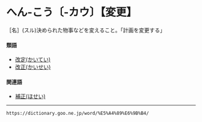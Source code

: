 # へん‐こう〔‐カウ〕【変更】

［名］(スル)決められた物事などを変えること。「計画を変更する」

#### 類語

-   [改定(かいてい)](https://dictionary.goo.ne.jp/word/%E6%94%B9%E5%AE%9A/#jn-36572)
-   [改正(かいせい)](https://dictionary.goo.ne.jp/word/%E6%94%B9%E6%AD%A3/#jn-36253)

#### 関連語

-   [補正(ほせい)](https://dictionary.goo.ne.jp/word/%E8%A3%9C%E6%AD%A3/#jn-204130)

---
`https://dictionary.goo.ne.jp/word/%E5%A4%89%E6%9B%B4/`